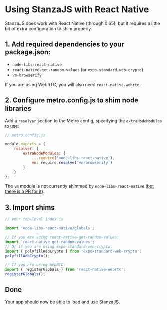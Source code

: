 # Using StanzaJS with React Native

StanzaJS does work with React Native (through 0.65), but it requires a little bit of extra configuration to shim properly.

## 1. Add required dependencies to your package.json:

-   `node-libs-react-native`
-   `react-native-get-random-values` (or `expo-standard-web-crypto`)
-   `vm-browserify`

If you are using WebRTC, you will also need `react-native-webrtc`.


## 2. Configure metro.config.js to shim node libraries

Add a `resolver` section to the Metro config, specifying the `extraNodeModules` to use:

```js
// metro.config.js

module.exports = {
    resolver: {
        extraNodeModules: {
            ...require('node-libs-react-native'),
            vm: require.resolve('vm-browserify')
        }
    }
};
```

The `vm` module is not currently shimmed by `node-libs-react-native` ([but there is a PR for it](https://github.com/parshap/node-libs-react-native/pull/17)).

## 3. Import shims


```js
// your top-level index.js

import 'node-libs-react-native/globals';

// If you are using react-native-get-random-values:
import 'react-native-get-random-values';
// Or if you are using expo-standard-web-crypto:
import { polyfillWebCrypto } from 'expo-standard-web-crypto';
polyfillWebCrypto();

// If you are using WebRTC:
import { registerGlobals } from 'react-native-webrtc';
registerGlobals();
```

## Done

Your app should now be able to load and use StanzaJS.

